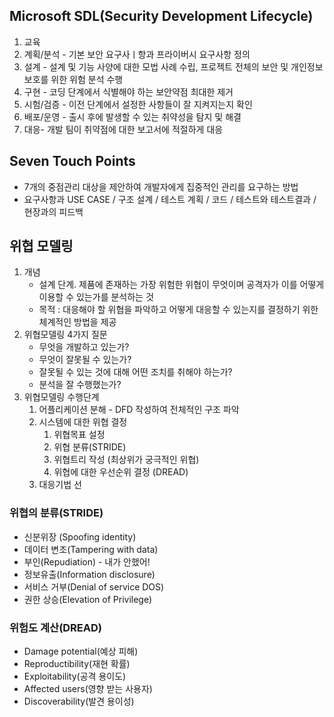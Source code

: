 ## Microsoft SDL(Security Development Lifecycle)
1. 교육
2. 계획/분석 - 기본 보안 요구사ㅣ항과 프라이버시 요구사항 정의
3. 설계 - 설계 및 기능 사양에 대한 모법 사례 수립, 프로젝트 전체의 보안 및 개인정보 보호를 위한 위험 분석 수행
4. 구현 - 코딩 단계에서 식별해야 하는 보안약점 최대한 제거
5. 시험/검증 - 이전 단계에서 설정한 사항들이 잘 지켜지는지 확인
6. 배포/운영 - 출시 후에 발생할 수 있는 취약성을 탐지 및 해결
7. 대응- 개발 팀이 취약점에 대한 보고서에 적절하게 대응

## Seven Touch Points
* 7개의 중점관리 대상을 제안하여 개발자에게 집중적인 관리를 요구하는 방법
* 요구사항과 USE CASE / 구조 설계 / 테스트 계획 / 코드 / 테스트와 테스트결과 / 현장과의 피드백

## 위협 모델링
1. 개념
	* 설계 단계. 제품에 존재하는 가장 위험한 위협이 무엇이며 공격자가 이를 어떻게 이용할 수 있는가를 분석하는 것
	* 목적 : 대응해야 할 위협을 파악하고 어떻게 대응할 수 있는지를 결정하기 위한 체계적인 방법을 제공
2. 위협모델링 4가지 질문
	* 무엇을 개발하고 있는가?
	* 무엇이 잘못될 수 있는가?
	* 잘못될 수 있는 것에 대해 어떤 조치를 취해야 하는가?
	* 분석을 잘 수행했는가?
3. 위협모델링 수행단계
	1. 어플리케이션 분해 - DFD 작성하여 전체적인 구조 파악
	2. 시스템에 대한 위협 결정
		1. 위협목표 설정
		2. 위협 분류(STRIDE)
		3. 위협트리 작성 (최상위가 궁극적인 위협)
		4. 위협에 대한 우선순위 결정 (DREAD)
	3. 대응기법 선
	

### 위협의 분류(STRIDE)
* 신분위장 (Spoofing identity)
* 데이터 변조(Tampering with data)
* 부인(Repudiation) - 내가 안했어!
* 정보유출(Information disclosure)
* 서비스 거부(Denial of service DOS)
* 권한 상승(Elevation of Privilege)

### 위험도 계산(DREAD)
* Damage potential(예상 피해)
* Reproductibility(재현 확률)
* Exploitability(공격 용이도)
* Affected users(영향 받는 사용자)
* Discoverability(발견 용이성)
